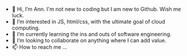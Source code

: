 - 👋 Hi, I’m Ann. I'm not new to coding but I am new to Github. Wish me luck.
- 👀 I’m interested in JS, html/css, with the ultimate goal of cloud computing.
- 🌱 I’m currently learning the ins and outs of software engineering. 
- 💞️ I’m looking to collaborate on anything where I can add value.
- 📫 How to reach me ...

<!---
AKTuminello/AKTuminello is a ✨ special ✨ repository because its `README.md` (this file) appears on your GitHub profile.
You can click the Preview link to take a look at your changes.
--->
